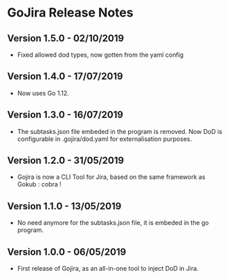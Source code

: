 # GoJira Release Notes

## Version 1.5.0 - 02/10/2019
* Fixed allowed dod types, now gotten from the yaml config

## Version 1.4.0 - 17/07/2019
* Now uses Go 1.12.

## Version 1.3.0 - 16/07/2019
* The subtasks.json file embeded in the program is removed. Now DoD is configurable in .gojira/dod.yaml for externalisation purposes.

## Version 1.2.0 - 31/05/2019
* Gojira is now a CLI Tool for Jira, based on the same framework as Gokub : cobra !

## Version 1.1.0 - 13/05/2019
* No need anymore for the subtasks.json file, it is embeded in the go program.

## Version 1.0.0 - 06/05/2019
* First release of Gojira, as an all-in-one tool to inject DoD in Jira.
